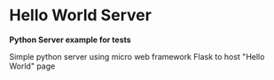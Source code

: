 # Hello World Server

**Python Server example for tests**

Simple python server using micro web framework Flask to host "Hello World" page